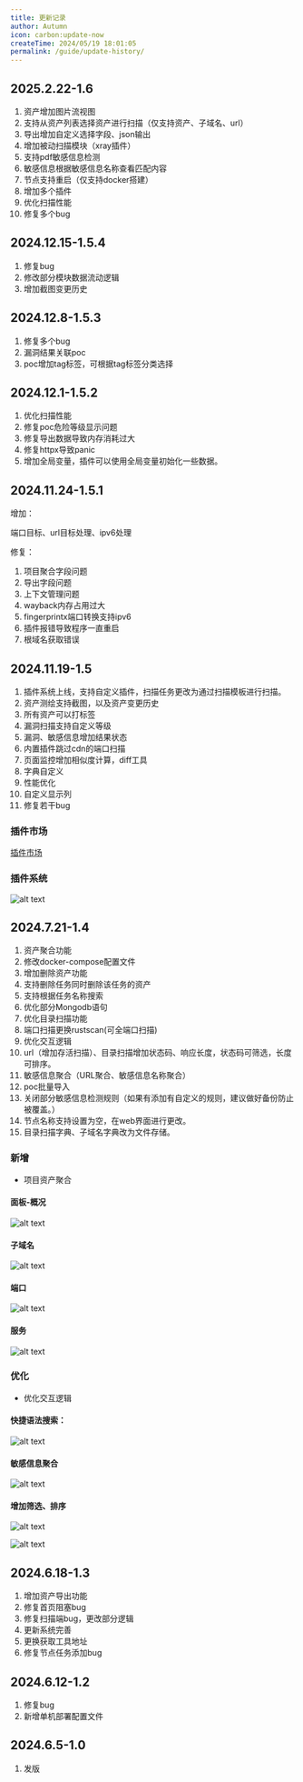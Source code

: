 ```yaml
---
title: 更新记录
author: Autumn
icon: carbon:update-now
createTime: 2024/05/19 18:01:05
permalink: /guide/update-history/
---
```

## 2025.2.22-1.6
1. 资产增加图片流视图
2. 支持从资产列表选择资产进行扫描（仅支持资产、子域名、url）
3. 导出增加自定义选择字段、json输出
4. 增加被动扫描模块（xray插件）
6. 支持pdf敏感信息检测
7. 敏感信息根据敏感信息名称查看匹配内容
8. 节点支持重启（仅支持docker搭建）
9. 增加多个插件
10. 优化扫描性能
11. 修复多个bug

## 2024.12.15-1.5.4
1. 修复bug
2. 修改部分模块数据流动逻辑
3. 增加截图变更历史

## 2024.12.8-1.5.3
1. 修复多个bug
2. 漏洞结果关联poc
3. poc增加tag标签，可根据tag标签分类选择

## 2024.12.1-1.5.2
1. 优化扫描性能
2. 修复poc危险等级显示问题
3. 修复导出数据导致内存消耗过大
4. 修复httpx导致panic
5. 增加全局变量，插件可以使用全局变量初始化一些数据。

## 2024.11.24-1.5.1
增加：

端口目标、url目标处理、ipv6处理

修复：
1. 项目聚合字段问题
2. 导出字段问题
3. 上下文管理问题
4. wayback内存占用过大
5. fingerprintx端口转换支持ipv6
6. 插件报错导致程序一直重启
7. 根域名获取错误

## 2024.11.19-1.5
1. 插件系统上线，支持自定义插件，扫描任务更改为通过扫描模板进行扫描。
2. 资产测绘支持截图，以及资产变更历史
3. 所有资产可以打标签
3. 漏洞扫描支持自定义等级
4. 漏洞、敏感信息增加结果状态
5. 内置插件跳过cdn的端口扫描
6. 页面监控增加相似度计算，diff工具
7. 字典自定义
8. 性能优化
9. 自定义显示列
10. 修复若干bug

### 插件市场
[插件市场](https://plugin.scope-sentry.top/)

### 插件系统
![alt text](/images/plugin-cn.png)

## 2024.7.21-1.4
1. 资产聚合功能
2. 修改docker-compose配置文件
3. 增加删除资产功能
4. 支持删除任务同时删除该任务的资产
5. 支持根据任务名称搜索
6. 优化部分Mongodb语句
7. 优化目录扫描功能
8. 端口扫描更换rustscan(可全端口扫描)
9. 优化交互逻辑
10. url（增加存活扫描）、目录扫描增加状态码、响应长度，状态码可筛选，长度可排序。
11. 敏感信息聚合（URL聚合、敏感信息名称聚合）
12. poc批量导入
13. 关闭部分敏感信息检测规则（如果有添加有自定义的规则，建议做好备份防止被覆盖。）
14. 节点名称支持设置为空，在web界面进行更改。
15. 目录扫描字典、子域名字典改为文件存储。

### 新增
- 项目资产聚合

#### 面板-概况
![alt text](/images/project-dsh.png)

#### 子域名
![alt text](/images/project-subdomain.png)

#### 端口
![alt text](/images/project-port.png)

#### 服务
![alt text](/images/project-server.png)


### 优化
- 优化交互逻辑

#### 快捷语法搜索：
![alt text](/images/search.gif)

#### 敏感信息聚合
![alt text](/images/sns-cn.png)

#### 增加筛选、排序
![alt text](/images/url-cn.png)

![alt text](/images/dir-cn.png)




## 2024.6.18-1.3
1. 增加资产导出功能
2. 修复首页阻塞bug
3. 修复扫描端bug，更改部分逻辑
4. 更新系统完善
5. 更换获取工具地址
6. 修复节点任务添加bug


## 2024.6.12-1.2
1. 修复bug
2. 新增单机部署配置文件


## 2024.6.5-1.0

1. 发版